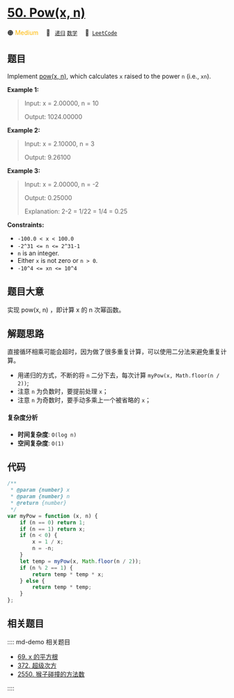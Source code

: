 # [50. Pow(x, n)](https://leetcode.com/problems/powx-n)

🟠 <font color=#ffb800>Medium</font>&emsp; 🔖&ensp; [`递归`](/leetcode/outline/tag/recursion.md) [`数学`](/leetcode/outline/tag/mathematics.md)&emsp; 🔗&ensp;[`LeetCode`](https://leetcode.com/problems/powx-n/)

## 题目

Implement [pow(x, n)](http://www.cplusplus.com/reference/valarray/pow/), which
calculates `x` raised to the power `n` (i.e., `xn`).

**Example 1:**

> Input: x = 2.00000, n = 10
>
> Output: 1024.00000

**Example 2:**

> Input: x = 2.10000, n = 3
>
> Output: 9.26100

**Example 3:**

> Input: x = 2.00000, n = -2
>
> Output: 0.25000
>
> Explanation: 2-2 = 1/22 = 1/4 = 0.25

**Constraints:**

- `-100.0 < x < 100.0`
- `-2^31 <= n <= 2^31-1`
- `n` is an integer.
- Either `x` is not zero or `n > 0`.
- `-10^4 <= xn <= 10^4`

## 题目大意

实现 pow(x, n) ，即计算 x 的 n 次幂函数。

## 解题思路

直接循环相乘可能会超时，因为做了很多重复计算，可以使用二分法来避免重复计算。

- 用递归的方式，不断的将 `n` 二分下去，每次计算 `myPow(x, Math.floor(n / 2))`;
- 注意 `n` 为负数时，要提前处理 `x`；
- 注意 `n` 为奇数时，要手动多乘上一个被省略的 `x`；

#### 复杂度分析

- **时间复杂度**: `O(log n)`
- **空间复杂度**: `O(1)`

## 代码

```javascript
/**
 * @param {number} x
 * @param {number} n
 * @return {number}
 */
var myPow = function (x, n) {
	if (n == 0) return 1;
	if (n == 1) return x;
	if (n < 0) {
		x = 1 / x;
		n = -n;
	}
	let temp = myPow(x, Math.floor(n / 2));
	if (n % 2 == 1) {
		return temp * temp * x;
	} else {
		return temp * temp;
	}
};
```

## 相关题目

:::: md-demo 相关题目

- [69. x 的平方根](https://leetcode.com/problems/sqrtx)
- [372. 超级次方](https://leetcode.com/problems/super-pow)
- [2550. 猴子碰撞的方法数](https://leetcode.com/problems/count-collisions-of-monkeys-on-a-polygon)

::::

